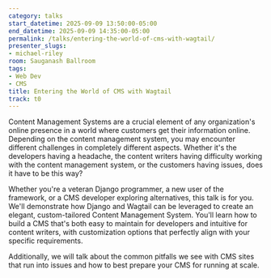 ```yaml
---
category: talks
start_datetime: 2025-09-09 13:50:00-05:00
end_datetime: 2025-09-09 14:35:00-05:00
permalink: /talks/entering-the-world-of-cms-with-wagtail/
presenter_slugs:
- michael-riley
room: Sauganash Ballroom
tags:
- Web Dev
- CMS
title: Entering the World of CMS with Wagtail
track: t0
---
```


Content Management Systems are a crucial element of any organization's online presence in a world where customers get their information online. Depending on the content management system, you may encounter different challenges in completely different aspects. Whether it's the developers having a headache, the content writers having difficulty working with the content management system, or the customers having issues, does it have to be this way? 

Whether you're a veteran Django programmer, a new user of the framework, or a CMS developer exploring alternatives, this talk is for you. We'll demonstrate how Django and Wagtail can be leveraged to create an elegant, custom-tailored Content Management System. You'll learn how to build a CMS that's both easy to maintain for developers and intuitive for content writers, with customization options that perfectly align with your specific requirements.

Additionally, we will talk about the common pitfalls we see with CMS sites that run into issues and how to best prepare your CMS for running at scale.